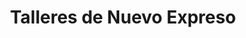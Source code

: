 ---
title: "Talleres de Nuevo Expreso"
url: /gualeguaychu/talleres-de-nuevo-expreso/
shop: Autowerkstatt
---